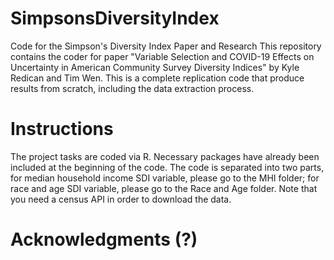 # SimpsonsDiversityIndex
Code for the Simpson's Diversity Index Paper and Research
This repository contains the coder for paper "Variable Selection and COVID-19 Effects on Uncertainty in American Community Survey Diversity Indices" by Kyle Redican and Tim Wen. This is a complete replication code that produce results from scratch, including the data extraction process. 
# Instructions
The project tasks are coded via R. Necessary packages have already been included at the beginning of the code. 
The code is separated into two parts, for median household income SDI variable, please go to the MHI folder; for race and age SDI variable, please go to the Race and Age folder. 
Note that you need a census API in order to download the data. 
# Acknowledgments (?)




